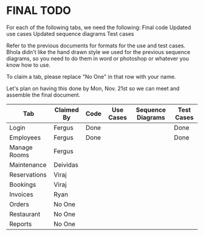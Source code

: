 # FINAL TODO

For each of the following tabs, we need the following:
Final code
Updated use cases
Updated sequence diagrams
Test cases

Refer to the previous documents for formats for the use and test cases.
Bhola didn't like the hand drawn style we used for the previous sequence diagrams, so you need to do them in word or photoshop or whatever you know how to use.

To claim a tab, please replace "No One" in that row with your name.

Let's plan on having this done by Mon, Nov. 21st so we can meet and assemble the final document.

Tab | Claimed By | Code | Use Cases | Sequence Diagrams | Test Cases
--- | --- | --- | --- | --- | ---
Login | Fergus | Done | | | Done
Employees | Fergus | Done | | | Done
Manage Rooms | Fergus | | | | 
Maintenance | Deividas | | | | 
Reservations | Viraj | | | | 
Bookings | Viraj | | | | 
Invoices | Ryan | | | | 
Orders | No One | | | | 
Restaurant | No One | | | | 
Reports | No One | | | | 
